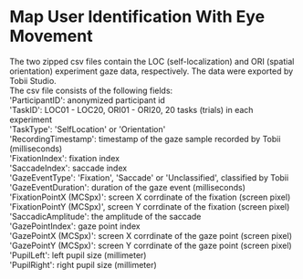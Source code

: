 # Map User Identification With Eye Movement
The two zipped csv files contain the LOC (self-localization) and ORI (spatial orientation) experiment gaze data, respectively. The data were exported by Tobii Studio.   
The csv file consists of the following fields:  
'ParticipantID': anonymized participant id  
'TaskID': LOC01 - LOC20, ORI01 - ORI20, 20 tasks (trials) in each experiment  
'TaskType': 'SelfLocation' or 'Orientation'  
'RecordingTimestamp': timestamp of the gaze sample recorded by Tobii (milliseconds)  
'FixationIndex': fixation index  
'SaccadeIndex': saccade index  
'GazeEventType': 'Fixation', 'Saccade' or 'Unclassified', classified by Tobii  
'GazeEventDuration': duration of the gaze event (milliseconds)  
'FixationPointX (MCSpx)': screen X corrdinate of the fixation (screen pixel)  
'FixationPointY (MCSpx)', screen Y corrdinate of the fixation (screen pixel)  
'SaccadicAmplitude': the amplitude of the saccade  
'GazePointIndex': gaze point index  
'GazePointX (MCSpx)': screen X corrdinate of the gaze point (screen pixel)  
'GazePointY (MCSpx)': screen Y corrdinate of the gaze point (screen pixel)  
'PupilLeft': left pupil size (millimeter)  
'PupilRight': right pupil size (millimeter)  
